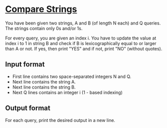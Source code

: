 # [Compare Strings][link]

You have been given two strings, A and B (of length N each) and Q queries. The strings contain only 0s and/or 1s.

For every query, you are given an index i. You have to update the value at index i to 1 in string B and check if B is lexicographically equal to or larger than A or not. If yes, then print "YES" and if not, print "NO" (without quotes).

## Input format

- First line contains two space-separated integers N and Q.
- Next line contains the string A.
- Next line contains the string B.
- Next Q lines contains an integer i (1 - based indexing)

## Output format

For each query, print the desired output in a new line.

[link]: https://www.hackerearth.com/practice/algorithms/searching/binary-search/practice-problems/algorithm/compare-strings-1-1cb66e03/
